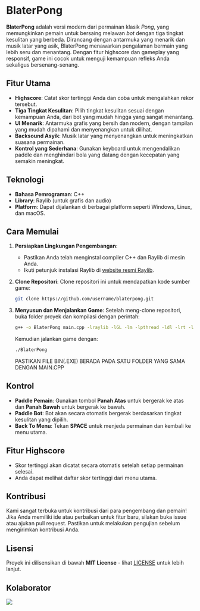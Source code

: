 # BlaterPong
**BlaterPong** adalah versi modern dari permainan klasik *Pong*, yang memungkinkan pemain untuk bersaing melawan *bot* dengan tiga tingkat kesulitan yang berbeda. Dirancang dengan antarmuka yang menarik dan musik latar yang asik, BlaterPong menawarkan pengalaman bermain yang lebih seru dan menantang. Dengan fitur highscore dan gameplay yang responsif, game ini cocok untuk menguji kemampuan refleks Anda sekaligus bersenang-senang.

## Fitur Utama
- **Highscore**: Catat skor tertinggi Anda dan coba untuk mengalahkan rekor tersebut.
- **Tiga Tingkat Kesulitan**: Pilih tingkat kesulitan sesuai dengan kemampuan Anda, dari bot yang mudah hingga yang sangat menantang.
- **UI Menarik**: Antarmuka grafis yang bersih dan modern, dengan tampilan yang mudah dipahami dan menyenangkan untuk dilihat.
- **Backsound Asyik**: Musik latar yang menyenangkan untuk meningkatkan suasana permainan.
- **Kontrol yang Sederhana**: Gunakan keyboard untuk mengendalikan paddle dan menghindari bola yang datang dengan kecepatan yang semakin meningkat.

## Teknologi
- **Bahasa Pemrograman**: C++
- **Library**: Raylib (untuk grafis dan audio)
- **Platform**: Dapat dijalankan di berbagai platform seperti Windows, Linux, dan macOS.

## Cara Memulai
1. **Persiapkan Lingkungan Pengembangan**:
   - Pastikan Anda telah menginstal compiler C++ dan Raylib di mesin Anda.
   - Ikuti petunjuk instalasi Raylib di [website resmi Raylib](https://www.raylib.com/).

2. **Clone Repositori**:
   Clone repositori ini untuk mendapatkan kode sumber game:
   ```bash
   git clone https://github.com/username/blaterpong.git
   ```
   
3. **Menyusun dan Menjalankan Game**:
   Setelah meng-clone repositori, buka folder proyek dan kompilasi dengan perintah:
   ```bash
   g++ -o BlaterPong main.cpp -lraylib -lGL -lm -lpthread -ldl -lrt -lX11
   ```
   Kemudian jalankan game dengan:
   ```bash
   ./BlaterPong
   ```

   PASTIKAN FILE BIN(.EXE) BERADA PADA SATU FOLDER YANG SAMA DENGAN MAIN.CPP

## Kontrol
- **Paddle Pemain**: Gunakan tombol **Panah Atas** untuk bergerak ke atas dan **Panah Bawah** untuk bergerak ke bawah.
- **Paddle Bot**: Bot akan secara otomatis bergerak berdasarkan tingkat kesulitan yang dipilih.
- **Back To Menu**: Tekan **SPACE** untuk menjeda permainan dan kembali ke menu utama.

## Fitur Highscore
- Skor tertinggi akan dicatat secara otomatis setelah setiap permainan selesai.
- Anda dapat melihat daftar skor tertinggi dari menu utama.

## Kontribusi
Kami sangat terbuka untuk kontribusi dari para pengembang dan pemain! Jika Anda memiliki ide atau perbaikan untuk fitur baru, silakan buka issue atau ajukan pull request. Pastikan untuk melakukan pengujian sebelum mengirimkan kontribusi Anda.

## Lisensi
Proyek ini dilisensikan di bawah **MIT License** - lihat [LICENSE](LICENSE) untuk lebih lanjut.

## Kolaborator
<a href="https://github.com/arrvy/BlaterPong/graphs/contributors">
  <img src="https://contrib.rocks/image?repo=arrvy/BlaterPong" />
</a>
